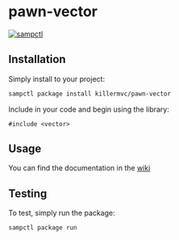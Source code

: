 # pawn-vector

[![sampctl](https://img.shields.io/badge/sampctl-pawn--vector-2f2f2f.svg?style=for-the-badge)](https://github.com/killermvc/pawn-vector)

<!--
Short description of your library, why it's useful, some examples, pictures or
videos. Link to your forum release thread too.

Remember: You can use "forumfmt" to convert this readme to forum BBCode!

What the sections below should be used for:

`## Installation`: Leave this section un-edited unless you have some specific
additional installation procedure.

`## Testing`: Whether your library is tested with a simple `main()` and `print`,
unit-tested, or demonstrated via prompting the player to connect, you should
include some basic information for users to try out your code in some way.

And finally, maintaining your version number`:

* Follow [Semantic Versioning](https://semver.org/)
* When you release a new version, update `VERSION` and `git tag` it
* Versioning is important for sampctl to use the version control features

Happy Pawning!
-->

## Installation

Simply install to your project:

```bash
sampctl package install killermvc/pawn-vector
```

Include in your code and begin using the library:

```pawn
#include <vector>
```

## Usage
You can find the documentation in the [wiki](https://github.com/killermvc/pawn-vector/wiki)

## Testing

To test, simply run the package:

```bash
sampctl package run
```
